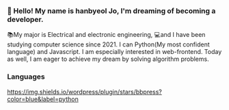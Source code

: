 ### 👋 Hello! My name is hanbyeol Jo, I'm dreaming of becoming a developer.

📚My major is Electrical and electronic engineering, 💻and I have been studying computer science since 2021. I can Python(My most confident language) and Javascript. I am especially interested in web-frontend. Today as well, I am eager to achieve my dream by solving algorithm problems.

### Languages
https://img.shields.io/wordpress/plugin/stars/bbpress?color=blue&label=python



<!--
**Narastro/Narastro** is a ✨ _special_ ✨ repository because its `README.md` (this file) appears on your GitHub profile.

Here are some ideas to get you started:

- 🔭 I’m currently working on ...
- 🌱 I’m currently learning ...
- 👯 I’m looking to collaborate on ...
- 🤔 I’m looking for help with ...
- 💬 Ask me about ...
- 📫 How to reach me: ...
- 😄 Pronouns: ...
- ⚡ Fun fact: ...
-->
